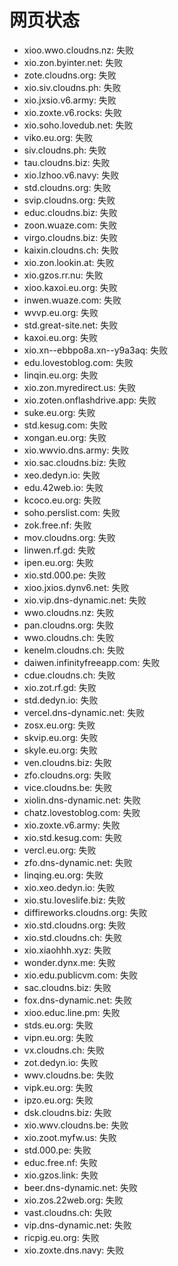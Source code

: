 # 网页状态
- xioo.wwo.cloudns.nz: 失败
- xio.zon.byinter.net: 失败
- zote.cloudns.org: 失败
- xio.siv.cloudns.ph: 失败
- xio.jxsio.v6.army: 失败
- xio.zoxte.v6.rocks: 失败
- xio.soho.lovedub.net: 失败
- viko.eu.org: 失败
- siv.cloudns.ph: 失败
- tau.cloudns.biz: 失败
- xio.lzhoo.v6.navy: 失败
- std.cloudns.org: 失败
- svip.cloudns.org: 失败
- educ.cloudns.biz: 失败
- zoon.wuaze.com: 失败
- virgo.cloudns.biz: 失败
- kaixin.cloudns.ch: 失败
- xio.zon.lookin.at: 失败
- xio.gzos.rr.nu: 失败
- xioo.kaxoi.eu.org: 失败
- inwen.wuaze.com: 失败
- wvvp.eu.org: 失败
- std.great-site.net: 失败
- kaxoi.eu.org: 失败
- xio.xn--ebbpo8a.xn--y9a3aq: 失败
- edu.lovestoblog.com: 失败
- linqin.eu.org: 失败
- xio.zon.myredirect.us: 失败
- xio.zoten.onflashdrive.app: 失败
- suke.eu.org: 失败
- std.kesug.com: 失败
- xongan.eu.org: 失败
- xio.wwvio.dns.army: 失败
- xio.sac.cloudns.biz: 失败
- xeo.dedyn.io: 失败
- edu.42web.io: 失败
- kcoco.eu.org: 失败
- soho.perslist.com: 失败
- zok.free.nf: 失败
- mov.cloudns.org: 失败
- linwen.rf.gd: 失败
- ipen.eu.org: 失败
- xio.std.000.pe: 失败
- xioo.jxios.dynv6.net: 失败
- xio.vip.dns-dynamic.net: 失败
- wwo.cloudns.nz: 失败
- pan.cloudns.org: 失败
- wwo.cloudns.ch: 失败
- kenelm.cloudns.ch: 失败
- daiwen.infinityfreeapp.com: 失败
- cdue.cloudns.ch: 失败
- xio.zot.rf.gd: 失败
- std.dedyn.io: 失败
- vercel.dns-dynamic.net: 失败
- zosx.eu.org: 失败
- skvip.eu.org: 失败
- skyle.eu.org: 失败
- ven.cloudns.biz: 失败
- zfo.cloudns.org: 失败
- vice.cloudns.be: 失败
- xiolin.dns-dynamic.net: 失败
- chatz.lovestoblog.com: 失败
- xio.zoxte.v6.army: 失败
- xio.std.kesug.com: 失败
- vercl.eu.org: 失败
- zfo.dns-dynamic.net: 失败
- linqing.eu.org: 失败
- xio.xeo.dedyn.io: 失败
- xio.stu.loveslife.biz: 失败
- diffireworks.cloudns.org: 失败
- xio.std.cloudns.org: 失败
- xio.std.cloudns.ch: 失败
- xio.xiaohhh.xyz: 失败
- wonder.dynx.me: 失败
- xio.edu.publicvm.com: 失败
- sac.cloudns.biz: 失败
- fox.dns-dynamic.net: 失败
- xioo.educ.line.pm: 失败
- stds.eu.org: 失败
- vipn.eu.org: 失败
- vx.cloudns.ch: 失败
- zot.dedyn.io: 失败
- wwv.cloudns.be: 失败
- vipk.eu.org: 失败
- ipzo.eu.org: 失败
- dsk.cloudns.biz: 失败
- xio.wwv.cloudns.be: 失败
- xio.zoot.myfw.us: 失败
- std.000.pe: 失败
- educ.free.nf: 失败
- xio.gzos.link: 失败
- beer.dns-dynamic.net: 失败
- xio.zos.22web.org: 失败
- vast.cloudns.ch: 失败
- vip.dns-dynamic.net: 失败
- ricpig.eu.org: 失败
- xio.zoxte.dns.navy: 失败
